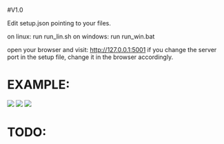 #V1.0

Edit setup.json pointing to your files.

on linux:
	run run_lin.sh
on windows:
	run run_win.bat

open your browser and visit: http://127.0.0.1:5001
if you change the server port in the setup file, change it in the browser accordingly.

EXAMPLE:
========
<img src="https://raw.github.com/sauloal/cufflinksviewer/master/help/001.png"/>

<img src="https://raw.github.com/sauloal/cufflinksviewer/master/help/002.png"/>

<img src="https://raw.github.com/sauloal/cufflinksviewer/master/help/003.png"/>


TODO:
=====

